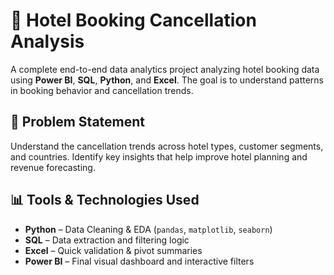 # 🏨 Hotel Booking Cancellation Analysis

A complete end-to-end data analytics project analyzing hotel booking data using **Power BI**, **SQL**, **Python**, and **Excel**. The goal is to understand patterns in booking behavior and cancellation trends.

## 📌 Problem Statement
Understand the cancellation trends across hotel types, customer segments, and countries. Identify key insights that help improve hotel planning and revenue forecasting.

## 📊 Tools & Technologies Used

- **Python** – Data Cleaning & EDA (`pandas`, `matplotlib`, `seaborn`)
- **SQL** – Data extraction and filtering logic
- **Excel** – Quick validation & pivot summaries
- **Power BI** – Final visual dashboard and interactive filters




